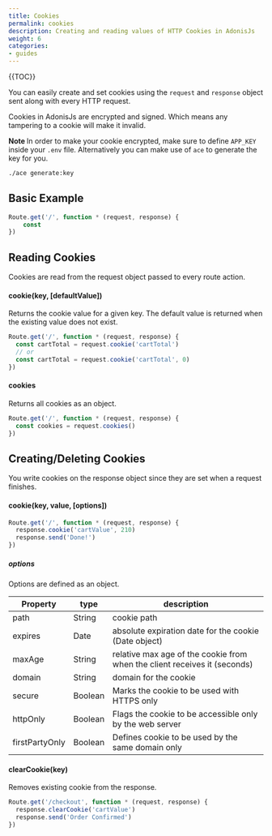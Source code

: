 ```yaml
---
title: Cookies
permalink: cookies
description: Creating and reading values of HTTP Cookies in AdonisJs
weight: 6
categories:
- guides
---
```


{{TOC}}

You can easily create and set cookies using the `request` and `response` object sent along with every HTTP request.

Cookies in AdonisJs are encrypted and signed. Which means any tampering to a cookie will make it invalid.

<div class="note">
<strong> Note </strong> In order to make your cookie encrypted, make sure to define <code>APP_KEY</code> inside your <code>.env</code> file. Alternatively you can make use of <code>ace</code> to generate the key for you.</div>

```bash
./ace generate:key
```

## Basic Example

```javascript
Route.get('/', function * (request, response) {
    const 
})
```


## Reading Cookies

Cookies are read from the request object passed to every route action.

#### cookie(key, [defaultValue])

Returns the cookie value for a given key. The default value is returned when the existing value does not exist.

```javascript
Route.get('/', function * (request, response) {
  const cartTotal = request.cookie('cartTotal')
  // or
  const cartTotal = request.cookie('cartTotal', 0)
})
```

#### cookies

Returns all cookies as an object.

```javascript
Route.get('/', function * (request, response) {
  const cookies = request.cookies()
})
```

## Creating/Deleting Cookies

You write cookies on the response object since they are set when a request finishes.

#### cookie(key, value, [options])

```javascript
Route.get('/', function * (request, response) {
  response.cookie('cartValue', 210)
  response.send('Done!')
})
```

##### options

Options are defined as an object.

| Property       | type    | description                              |
| -------------- | ------- | ---------------------------------------- |
| path           | String  | cookie path                              |
| expires        | Date    | absolute expiration date for the cookie (Date object) |
| maxAge         | String  | relative max age of the cookie from when the client receives it (seconds) |
| domain         | String  | domain for the cookie                    |
| secure         | Boolean | Marks the cookie to be used with HTTPS only |
| httpOnly       | Boolean | Flags the cookie to be accessible only by the web server |
| firstPartyOnly | Boolean | Defines cookie to be used by the same domain only |

#### clearCookie(key)

Removes existing cookie from the response.

```javascript
Route.get('/checkout', function * (request, response) {
  response.clearCookie('cartValue')
  response.send('Order Confirmed')
})
```